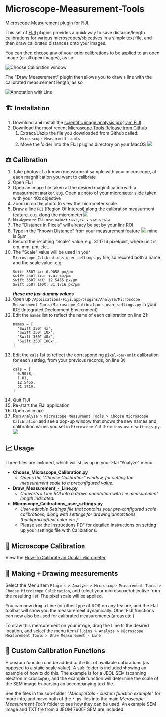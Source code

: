 # Microscope-Measurement-Tools
Microscope Measurement plugin for [FIJI](http://fiji.sc).

This set of [FIJI](http://fiji.sc) plugins provides a quick way to save distance/length calibrations for various microscopes/objectives in a simple text file, and then draw calibrated distances onto your images.

You can then choose any of your prior calibrations to be applied to an open image (or all open images), as so:

![Choose Calibration window][MMT-Choose-Cal-Pic]


The "Draw Measurement" plugin then allows you to draw a line with the calibrated measurement length, as so:

![Annotation with Line][MMT-Annot-Line-Pic]

[MMT-Choose-Cal-Pic]: http://fiji.sc/_images/c/cd/Microscope_Meas_Tools_-_Choose_Calibration_01.png
[MMT-Annot-Line-Pic]: http://fiji.sc/_images/f/f4/Microscope_Meas_Tools_-_Draw_Meas_Line.png

## 🏗️ Installation
1. Download and install the [scientific image analysis program FIJI](http://fiji.sc)
1. Download the most recent [Microscope Tools Release from Github](https://github.com/elaniobro/Microscope-Measurement-Tools/releases)
    1. Extract/Unzip the file you downloaded from Github called: `Microscope-Measurment-tools`
    1. Move the folder into the FIJI plugins directory on your MacOS
    ![](./pkg_content.png)



## ⚖️ Calibration
1. Take photos of a known measurment sample with your microscope, at each magnification you want to calibrate
1. Open FIJI
1. Open an image file taken at the desired maginification with a measurment marker. e.g. Open a photo of your micrometer slide taken with your 40x objective
1. Zoom in on the photo to view the micrometer scale
1. Draw a line `ROI` (Region Of Interest) along the calibration measurment feature. e.g. along the micrometer
![](./roi.png)
1. Navigate to FIJI and select `Analyze > Set Scale`
1. The "Distance in Pixels" will already be set by your line ROI
1. Type in the "Known Distance" from your measurement feature
![](./set_scale.png) mine is 5μm
1. Record the resulting "Scale" value, e.g. 31.1716 pixel/unit, where unit is cm, mm, μm, etc..
1. The "Scale" value will be used in your `Microscope_Calibrations_user_settings.py` file, so recored both a name and the scale value. e.g:
    ```
    Swift 350T 4x: 0.9058 px/μm
    Swift 350T 10x: 1.81 px/μm
    Swift 350T 40X: 12.5455 px/μm
    Swift 350T 100X: 31.1716 px/μm
    ```
    **_these are just dummy values_**
1. Open up `/Applications/Fiji.app/plugins/Analyze/Microscope Measurement Tools/Microscope_Calibrations_user_settings.py` in your IDE (Integrated Deelopment Environment)
1. Edit the `names` list to reflect the name of each calibration on line 21:
      ```
      names = [
        'Swift 350T 4x',
        'Swift 350T 10x',
        'Swift 350T 40x',
        'Swift 350T 100x',
      ]
      ```
1. Edit the `cals` list to reflect the corresponding `pixel-per-unit` calibration for each setting, from your previous records, on line 30:
      ```
      cals = [
        0.9058,
        1.81,
        12.5455,
        31.1716,
      ]
      ```
1. Quit FIJI
1. Re-start the FIJI application
1. Open an image
1. Run `Analyze > Microscope Measurment Tools > Choose Microscope Calibration` and see a pop-up window that shows the new names and calibration values you set in `Microscope_Calibrations_user_settings.py`.
![](./microscope_calibrations.png?raw=true)

## 📈 Usage
Three files are included, which will show up in your FIJI "Analyze" menu:

+ **Choose_Microscope_Calibration.py**
  + *Opens the "Choose Calibration" window, for setting the measurement scale to a preconfigured value.*
+ **Draw_Measurement_-_Line.py**
  + *Converts a Line ROI into a drawn annotation with the measurement length indicated.*
+ **Microscope_Calibrations_user_settings.py**
  + *User-editable Settings file that contains your pre-configured scale calibrations, along with settings for drawing annotations (background/text color etc.)*
  + Please see the Instructions PDF for detailed instructions on setting up your settings file with Calibrations.

## 🔬 Microscope Calibration
View the [How-To Calibrate an Ocular Micrometer](https://www.youtube.com/watch?v=HaqgCtA-ioI&t=738s)

## 📐 Making + Drawing measurements
Select the Menu Item `Plugins > Analyze > Microscope Measurement Tools > Choose Microscope Calibration`, and select your microscope/objective from the resulting list.  The pixel scale will be applied.

You can now drag a Line (or other type of ROI) on any feature, and the FIJI toolbar will show you the measurement dynamically.  Other FIJI functions can now also be used for calibrated measurements (areas etc.).

To draw this measurement on your image, drag the Line to the desired location, and select the menu item `Plugins > Analyze > Microscope Measurement Tools > Draw Measurement - Line`

## 🔧 Custom Calibration Functions
A custom function can be added to the list of available calibrations (as opposed to a static scale value).  A sub-folder is included showing an example of how to do this. The example is for a JEOL SEM (scanning electron microscope), and the example function will determine the scale of the SEM image by parsing an accompanying text file.

See the files in the sub-folder "*MScopeCals - custom function example*" for more info, and move both of the `*.py` files into the main *Microscope Measurement Tools* folder to see how they can be used.  An example SEM image and TXT file from a JEOM 7600F SEM are included.
